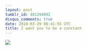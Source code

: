 ```yaml
---
layout: post
tumblr_id: 481294692
disqus_comments: true
date: 2010-03-29 08:41:55 UTC
title: I want you to be a constant
---
```


![](http://28.media.tumblr.com/tumblr_kzzprtJbMl1qzg5efo1_400.jpg)